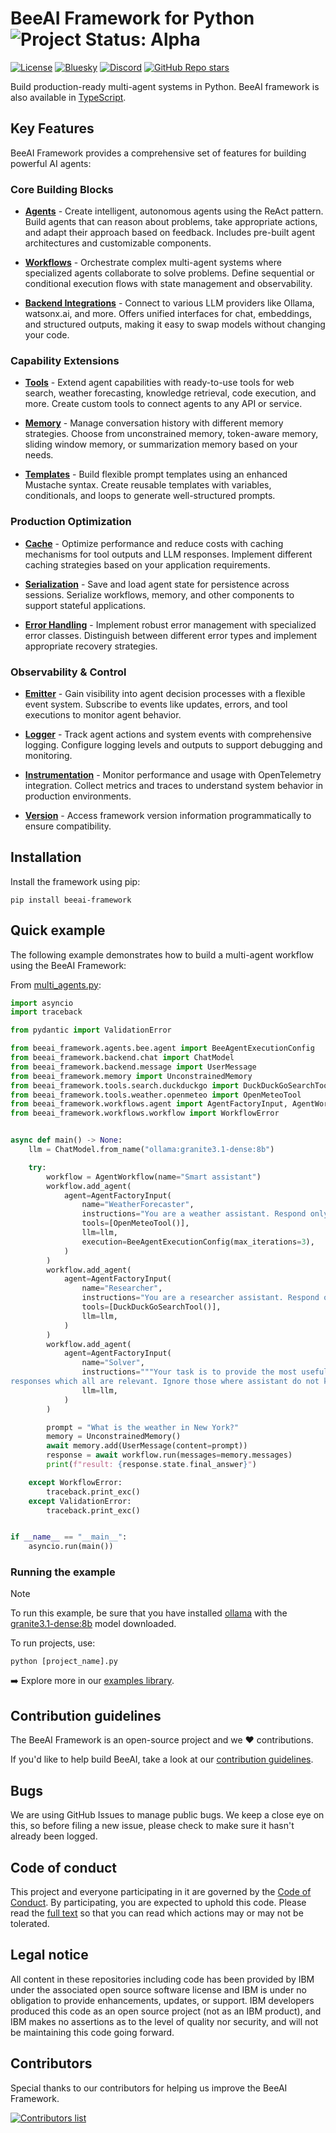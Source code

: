 
# BeeAI Framework for Python <img align="cener" alt="Project Status: Alpha" src="https://img.shields.io/badge/Status-Alpha-red">

[![License](https://img.shields.io/badge/License-Apache%202.0-EA7826?style=flat)](https://github.com/i-am-bee/beeai-framework?tab=Apache-2.0-1-ov-file#readme)
[![Bluesky](https://img.shields.io/badge/Bluesky-0285FF?style=flat&logo=bluesky&logoColor=white)](https://bsky.app/profile/beeaiagents.bsky.social)
[![Discord](https://img.shields.io/discord/1309202615556378705?style=social&logo=discord&logoColor=black&label=Discord&labelColor=7289da&color=black)](https://discord.com/invite/NradeA6ZNF)
[![GitHub Repo stars](https://img.shields.io/github/stars/I-am-bee/beeai-framework)](https://github.com/i-am-bee/beeai-framework)


Build production-ready multi-agent systems in Python. BeeAI framework is also available in [TypeScript](https://github.com/i-am-bee/beeai-framework/tree/main/typescript).

## Key Features

BeeAI Framework provides a comprehensive set of features for building powerful AI agents:

### Core Building Blocks

- [**Agents**](/python/docs/agents.md) - Create intelligent, autonomous agents using the ReAct pattern. Build agents that can reason about problems, take appropriate actions, and adapt their approach based on feedback. Includes pre-built agent architectures and customizable components.

- [**Workflows**](/python/docs/workflows.md) - Orchestrate complex multi-agent systems where specialized agents collaborate to solve problems. Define sequential or conditional execution flows with state management and observability.

- [**Backend Integrations**](/python/docs/backend.md) - Connect to various LLM providers like Ollama, watsonx.ai, and more. Offers unified interfaces for chat, embeddings, and structured outputs, making it easy to swap models without changing your code.

### Capability Extensions

- [**Tools**](/python/docs/tools.md) - Extend agent capabilities with ready-to-use tools for web search, weather forecasting, knowledge retrieval, code execution, and more. Create custom tools to connect agents to any API or service.

- [**Memory**](/python/docs/memory.md) - Manage conversation history with different memory strategies. Choose from unconstrained memory, token-aware memory, sliding window memory, or summarization memory based on your needs.

- [**Templates**](/python/docs/templates.md) - Build flexible prompt templates using an enhanced Mustache syntax. Create reusable templates with variables, conditionals, and loops to generate well-structured prompts.

### Production Optimization

- [**Cache**](/python/docs/cache.md) - Optimize performance and reduce costs with caching mechanisms for tool outputs and LLM responses. Implement different caching strategies based on your application requirements.

- [**Serialization**](/python/docs/serialization.md) - Save and load agent state for persistence across sessions. Serialize workflows, memory, and other components to support stateful applications.

- [**Error Handling**](/python/docs/errors.md) - Implement robust error management with specialized error classes. Distinguish between different error types and implement appropriate recovery strategies.

### Observability & Control

- [**Emitter**](/python/docs/emitter.md) - Gain visibility into agent decision processes with a flexible event system. Subscribe to events like updates, errors, and tool executions to monitor agent behavior.

- [**Logger**](/python/docs/logger.md) - Track agent actions and system events with comprehensive logging. Configure logging levels and outputs to support debugging and monitoring.

- [**Instrumentation**](/python/docs/instrumentation.md) - Monitor performance and usage with OpenTelemetry integration. Collect metrics and traces to understand system behavior in production environments.

- [**Version**](/python/docs/version.md) - Access framework version information programmatically to ensure compatibility.

## Installation

Install the framework using pip:

```shell
pip install beeai-framework
```

## Quick example

The following example demonstrates how to build a multi-agent workflow using the BeeAI Framework:

From [multi_agents.py](/python/examples/workflows/multi_agents.py):
```py
import asyncio
import traceback

from pydantic import ValidationError

from beeai_framework.agents.bee.agent import BeeAgentExecutionConfig
from beeai_framework.backend.chat import ChatModel
from beeai_framework.backend.message import UserMessage
from beeai_framework.memory import UnconstrainedMemory
from beeai_framework.tools.search.duckduckgo import DuckDuckGoSearchTool
from beeai_framework.tools.weather.openmeteo import OpenMeteoTool
from beeai_framework.workflows.agent import AgentFactoryInput, AgentWorkflow
from beeai_framework.workflows.workflow import WorkflowError


async def main() -> None:
    llm = ChatModel.from_name("ollama:granite3.1-dense:8b")

    try:
        workflow = AgentWorkflow(name="Smart assistant")
        workflow.add_agent(
            agent=AgentFactoryInput(
                name="WeatherForecaster",
                instructions="You are a weather assistant. Respond only if you can provide a useful answer.",
                tools=[OpenMeteoTool()],
                llm=llm,
                execution=BeeAgentExecutionConfig(max_iterations=3),
            )
        )
        workflow.add_agent(
            agent=AgentFactoryInput(
                name="Researcher",
                instructions="You are a researcher assistant. Respond only if you can provide a useful answer.",
                tools=[DuckDuckGoSearchTool()],
                llm=llm,
            )
        )
        workflow.add_agent(
            agent=AgentFactoryInput(
                name="Solver",
                instructions="""Your task is to provide the most useful final answer based on the assistants'
responses which all are relevant. Ignore those where assistant do not know.""",
                llm=llm,
            )
        )

        prompt = "What is the weather in New York?"
        memory = UnconstrainedMemory()
        await memory.add(UserMessage(content=prompt))
        response = await workflow.run(messages=memory.messages)
        print(f"result: {response.state.final_answer}")

    except WorkflowError:
        traceback.print_exc()
    except ValidationError:
        traceback.print_exc()


if __name__ == "__main__":
    asyncio.run(main())
```

### Running the example

> [!Note]
>
> To run this example, be sure that you have installed [ollama](https://ollama.com) with the [granite3.1-dense:8b](https://ollama.com/library/granite3.1-dense) model downloaded.

To run projects, use:

```shell
python [project_name].py
```

➡️ Explore more in our [examples library](/python/examples).

## Contribution guidelines

The BeeAI Framework is an open-source project and we ❤️ contributions.<br>

If you'd like to help build BeeAI, take a look at our [contribution guidelines](/python/docs/CONTRIBUTING.md).

## Bugs

We are using GitHub Issues to manage public bugs. We keep a close eye on this, so before filing a new issue, please check to make sure it hasn't already been logged.

## Code of conduct

This project and everyone participating in it are governed by the [Code of Conduct](/python/docs/CODE_OF_CONDUCT.md). By participating, you are expected to uphold this code. Please read the [full text](./CODE_OF_CONDUCT.md) so that you can read which actions may or may not be tolerated.

## Legal notice

All content in these repositories including code has been provided by IBM under the associated open source software license and IBM is under no obligation to provide enhancements, updates, or support. IBM developers produced this code as an open source project (not as an IBM product), and IBM makes no assertions as to the level of quality nor security, and will not be maintaining this code going forward.

## Contributors

Special thanks to our contributors for helping us improve the BeeAI Framework.

<a href="https://github.com/i-am-bee/beeai-framework/graphs/contributors">
  <img alt="Contributors list" src="https://contrib.rocks/image?repo=i-am-bee/beeai-framework" />
</a>
